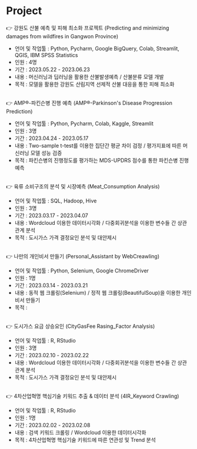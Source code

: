 # Project

👉 강원도 산불 예측 및 피해 최소화 프로젝트 (Predicting and minimizing damages from wildfires in Gangwon Province)
- 언어 및 작업툴 : Python, Pycharm, Google BigQuery, Colab, Streamlit, QGIS, IBM SPSS Statistics
- 인원 : 4명
- 기간 : 2023.05.22 - 2023.06.23
- 내용 : 머신러닝과 딥러닝을 활용한 산불발생예측 / 산불분류 모델 개발
- 목적 : 모델을 활용한 강원도 산림지역 선제적 산불 대응을 통한 피해 최소화<br><br>

👉 AMP®-파킨슨병 진행 예측 (AMP®-Parkinson's Disease Progression Prediction)
- 언어 및 작업툴 : Python, Pycharm, Colab, Kaggle, Streamlit
- 인원 : 3명
- 기간 : 2023.04.24 - 2023.05.17
- 내용 : Two-sample t-test를 이용한 집단간 평균 차이 검정 / 평가지표에 따른 머신러닝 모델 성능 검증
- 목적 : 파킨슨병의 진행정도를 평가하는 MDS-UPDRS 점수를 통한 파킨슨병 진행 예측 <br><br>

👉 육류 소비구조의 분석 및 시장예측 (Meat_Consumption Analysis)
- 언어 및 작업툴 : SQL, Hadoop, Hive
- 인원 : 3명
- 기간 : 2023.03.17 - 2023.04.07
- 내용 : Wordcloud 이용한 데이터시각화 / 다중회귀분석을 이용한 변수들 간 상관관계 분석
- 목적 : 도시가스 가격 결정요인 분석 및 대안제시<br><br>

👉 나만의 개인비서 만들기 (Personal_Assistant by WebCreawling)
- 언어 및 작업툴 : Python, Selenium, Google ChromeDriver
- 인원 : 1명
- 기간 : 2023.03.14 - 2023.03.21
- 내용 : 동적 웹 크롤링(Selenium) / 정적 웹 크롤링(BeautifulSoup)을 이용한 개인비서 만들기
- 목적 : <br><br>

👉 도시가스 요금 상승요인 (CityGasFee Rasing_Factor Analysis)
- 언어 및 작업툴 : R, RStudio
- 인원 : 3명
- 기간 : 2023.02.10 - 2023.02.22
- 내용 : Wordcloud 이용한 데이터시각화 / 다중회귀분석을 이용한 변수들 간 상관관계 분석
- 목적 : 도시가스 가격 결정요인 분석 및 대안제시<br><br>

👉 4차산업혁명 핵심기술 키워드 추출 & 데이터 분석 (4IR_Keyword Crawling)
- 언어 및 작업툴 : R, RStudio
- 인원 : 1명
- 기간 : 2023.02.02 - 2023.02.08
- 내용 : 검색 키워드 크롤링 / Wordcloud 이용한 데이터시각화
- 목적 : 4차산업혁명 핵심기술 키워드에 따른 연관성 및 Trend 분석<br><br>